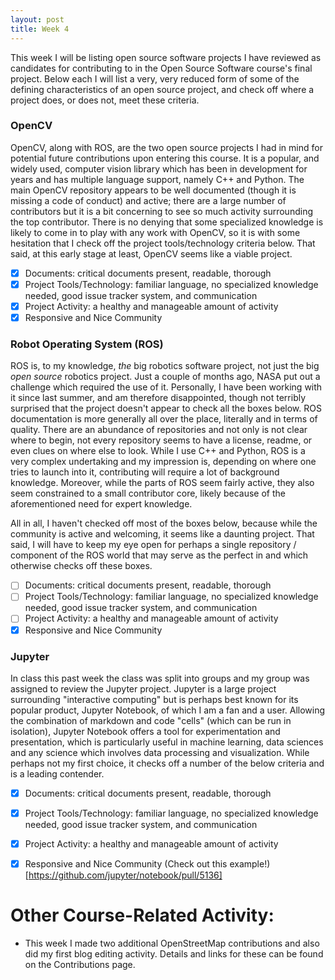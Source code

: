 ```yaml
---
layout: post
title: Week 4
---
```


This week I will be listing open source software projects I have reviewed as 
candidates for contributing to in the Open Source Software course's final 
project. Below each I will list a very, very reduced form of some of the 
defining characteristics of an open source project, and check off where a 
project does, or does not, meet these criteria.

### OpenCV
OpenCV, along with ROS, are the two open source projects I had in mind for 
potential future contributions upon entering this course. It is a popular, and 
widely used, computer vision library which has been in development for years 
and has multiple language support, namely C++ and Python. The main OpenCV 
repository appears to be well documented (though it is missing a code of 
conduct) and active; there are a large number of contributors but it is a bit
concerning to see so much activity surrounding the top contributor. There is no
denying that some specialized knowledge is likely to come in to play with any 
work with OpenCV, so it is with some hesitation that I check off the project 
tools/technology criteria below. That said, at this early stage at least, 
OpenCV seems like a viable project.

- [x] Documents: critical documents present, readable, thorough
- [x] Project Tools/Technology: familiar language, no specialized knowledge 
needed, good issue tracker system, and communication
- [x] Project Activity: a healthy and manageable amount of activity
- [x] Responsive and Nice Community 

### Robot Operating System (ROS)
ROS is, to my knowledge, *the* big robotics software project, not just the big
*open source* robotics project. Just a couple of months ago, NASA put out a 
challenge which required the use of it. Personally, I have been working with it
since last summer, and am therefore disappointed, though not terribly surprised
that the project doesn't appear to check all the boxes below. ROS documentation
is more generally all over the place, literally and in terms of quality. There 
are an abundance of repositories and not only is not clear where to begin, not
every repository seems to have a license, readme, or even clues on where else 
to look. While I use C++ and Python, ROS is a very complex undertaking and my 
impression is, depending on where one tries to launch into it, contributing 
will require a lot of background knowledge. Moreover, while the parts of ROS 
seem fairly active, they also seem constrained to a small contributor core,
likely because of the aforementioned need for expert knowledge. 

All in all, I haven't checked off most of the boxes below, because while the
community is active and welcoming, it seems like a daunting project. That said,
I will have to keep my eye open for perhaps a single repository / component of 
the ROS world that may serve as the perfect in and which otherwise checks off
these boxes.

- [ ] Documents: critical documents present, readable, thorough
- [ ] Project Tools/Technology: familiar language, no specialized knowledge 
needed, good issue tracker system, and communication
- [ ] Project Activity: a healthy and manageable amount of activity
- [x] Responsive and Nice Community 

### Jupyter
In class this past week the class was split into groups and my group was 
assigned to review the Jupyter project. Jupyter is a large project surrounding
"interactive computing" but is perhaps best known for its popular product,
Jupyter Notebook, of which I am a fan and a user. Allowing the combination of
markdown and code "cells" (which can be run in isolation), Jupyter Notebook 
offers a tool for experimentation and presentation, which is particularly 
useful in machine learning, data sciences and any science which involves data
processing and visualization. While perhaps not my first choice, it checks off
a number of the below criteria and is a leading contender.

- [x] Documents: critical documents present, readable, thorough
- [x] Project Tools/Technology: familiar language, no specialized knowledge 
needed, good issue tracker system, and communication
- [x] Project Activity: a healthy and manageable amount of activity
- [x] Responsive and Nice Community (Check out this example!)[https://github.com/jupyter/notebook/pull/5136]


# Other Course-Related Activity:
- This week I made two additional OpenStreetMap contributions and also did my first blog editing activity. Details and links for these can be found on the Contributions page. 